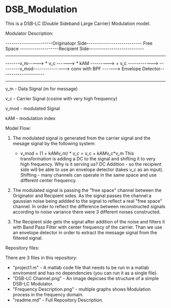 # DSB_Modulation

This is a DSB-LC (Double Sideband Large Carrier) Modulation model.

Modulator Description:

-----------------------Originatopr Side---------------------------			Free Space				-------------------Recipient Side---------------------------
------------------------------------------------------------------									------------------------------------------------------------
-------v_m----->  * v_c ------> * kAM ---------> + v_c ------------> ---------v_mod---------------> conv with BPF ------> Envelope Detector---------------------
------------------------------------------------------------------									------------------------------------------------------------


v_m - Data Signal (m for message)

v_c - Carrier Signal (cosine with very high frequency)

v_mod - modulated Signal

kAM - modulation index

Model Flow:

1.	The modulated signal is generated from the carrier signal and the mesage signal by the following system:
    * 	v_mod = (1 + kAM*v_m) * v_c = v_c + kAM*v_c*v_m
	This transformation is adding a DC to the signal and shifting it to very high frequency.
	Why is it serving us?
	DC Addition - so the recipient side will be able to use an envelope detector (takes v_c as an input).
	Shifting - many channels can operate in the same space and use different center frequency.
	

2. 	The modulated signal is passing the "free space" channel between the Originator and Recipient sides.
	As the signal passes the channel a gaussian noise being addded to the signal to reflect a real "free space" channel.
	In order to reflect the difference between reconstructed signals according to noise variance there were 3 different noises constructed.
	
3.  The Recipient side gets the signal after addition of the noise and filters it with Band Pass Filter with center frequency of the carrier.
	Than we use an envelope detector in order to extract the message signal from the filtered signal.

Repository files:

There are 3 files in this repository:

- "project1.m" 					- 	A matlab code file that needs to be run in a matlab enviroment and has no dependencies (you can run it as a single file).
- "DSB-LC Channel.png" 			- 	An image depicses the structure of a simple DSB-LC Modulator.
- "Frequency Description.png" 	- 	multiple graphs shows Modulation process in the frequency domain.
- "readme.md"					- 	Full Repository Description.


